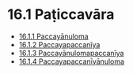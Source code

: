 # 16.1 Paṭiccavāra

* [16.1.1 Paccayānuloma](16.1/16.1.1.md)
* [16.1.2 Paccayapaccanīya](16.1/16.1.2.md)
* [16.1.3 Paccayānulomapaccanīya](16.1/16.1.3.md)
* [16.1.4 Paccayapaccanīyānuloma](16.1/16.1.4.md)
